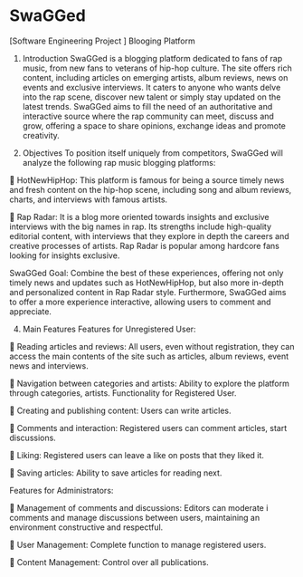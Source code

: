 # SwaGGed
[Software Engineering Project ] Blooging Platform

1. Introduction
SwaGGed is a blogging platform dedicated to fans of
rap music, from new fans to veterans of hip-hop culture. The site offers
rich content, including articles on emerging artists, album reviews,
news on events and exclusive interviews. It caters to anyone who wants
delve into the rap scene, discover new talent or simply stay
updated on the latest trends. SwaGGed aims to fill the need
of an authoritative and interactive source where the rap community can meet,
discuss and grow, offering a space to share opinions,
exchange ideas and promote creativity.

2. Objectives
To position itself uniquely from competitors, SwaGGed will analyze
the following rap music blogging platforms:

 HotNewHipHop: This platform is famous for being a source
timely news and fresh content on the hip-hop scene,
including song and album reviews, charts, and interviews with
famous artists.

 Rap Radar: It is a blog more oriented towards insights and
exclusive interviews with the big names in rap. Its strengths
include high-quality editorial content, with interviews that
they explore in depth the careers and creative processes of artists. Rap
Radar is popular among hardcore fans looking for insights
exclusive.

SwaGGed Goal: Combine the best of these experiences,
offering not only timely news and updates such as
HotNewHipHop, but also more in-depth and personalized content in
Rap Radar style. Furthermore, SwaGGed aims to offer a more experience
interactive, allowing users to comment and appreciate.


4. Main Features
Features for Unregistered User:

 Reading articles and reviews: All users, even without
registration, they can access the main contents of the site such as
articles, album reviews, event news and interviews.

 Navigation between categories and artists: Ability to explore the
platform through categories, artists.
Functionality for Registered User.

 Creating and publishing content: Users can write
articles.

 Comments and interaction: Registered users can comment
articles, start discussions.

 Liking: Registered users can leave a like on posts that
they liked it.

 Saving articles: Ability to save articles for reading
next.

Features for Administrators:

 Management of comments and discussions: Editors can moderate i
comments and manage discussions between users, maintaining an environment
constructive and respectful.

 User Management: Complete function to manage registered users.

 Content Management: Control over all publications.



